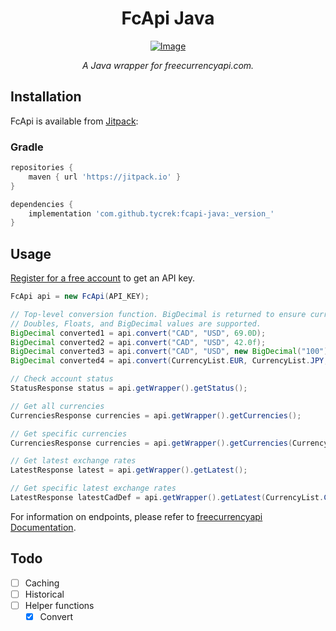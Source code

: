<div align="center">

FcApi Java
===

[![Image]][Jitpack]

*A Java wrapper for freecurrencyapi.com.*

</div>

## Installation

FcApi is available from [Jitpack]:

### Gradle

```groovy
repositories {
    maven { url 'https://jitpack.io' }
}

dependencies {
    implementation 'com.github.tycrek:fcapi-java:_version_'
}
```

## Usage

[Register for a free account](https://app.freecurrencyapi.com/register) to get an API key.

```java
FcApi api = new FcApi(API_KEY);

// Top-level conversion function. BigDecimal is returned to ensure currency precision.
// Doubles, Floats, and BigDecimal values are supported.
BigDecimal converted1 = api.convert("CAD", "USD", 69.0D);
BigDecimal converted2 = api.convert("CAD", "USD", 42.0f);
BigDecimal converted3 = api.convert("CAD", "USD", new BigDecimal("100"));
BigDecimal converted4 = api.convert(CurrencyList.EUR, CurrencyList.JPY, new BigDecimal("1457.25"));

// Check account status
StatusResponse status = api.getWrapper().getStatus();

// Get all currencies
CurrenciesResponse currencies = api.getWrapper().getCurrencies();

// Get specific currencies
CurrenciesResponse currencies = api.getWrapper().getCurrencies(CurrencyList.AUD, CurrencyList.CAD, CurrencyList.EUR, CurrencyList.USD);

// Get latest exchange rates
LatestResponse latest = api.getWrapper().getLatest();

// Get specific latest exchange rates
LatestResponse latestCadDef = api.getWrapper().getLatest(CurrencyList.CAD, CurrencyList.EUR);
```

For information on endpoints, please refer to [freecurrencyapi Documentation](https://freecurrencyapi.com/docs).

## Todo

- [ ] Caching
- [ ] Historical
- [ ] Helper functions
   - [x] Convert

[Image]: https://jitpack.io/v/tycrek/fcapi-java.svg?style=flat-square
[Jitpack]: https://jitpack.io/#tycrek/fcapi-java/
